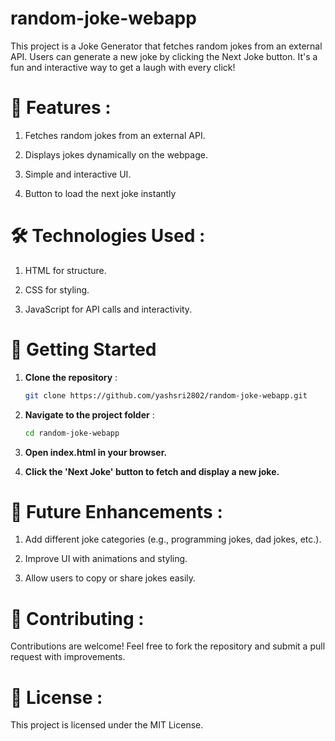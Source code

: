 # random-joke-webapp
 This project is a Joke Generator that fetches random jokes from an external API. Users can generate a new joke by clicking the Next Joke button. It's a fun and interactive way to get a laugh with every click!

# 🌟 Features :

1. Fetches random jokes from an external API.

2. Displays jokes dynamically on the webpage.

3. Simple and interactive UI.

4. Button to load the next joke instantly

# 🛠️ Technologies Used :

1. HTML for structure.

2. CSS for styling.

3. JavaScript for API calls and interactivity.

# 🚀 Getting Started 

1. **Clone the repository** :
   ```bash
   git clone https://github.com/yashsri2802/random-joke-webapp.git

2. **Navigate to the project folder** :
   ```bash
   cd random-joke-webapp

3. **Open index.html in your browser.**
   
4. **Click the 'Next Joke' button to fetch and display a new joke.**

# 🔮 Future Enhancements :

1. Add different joke categories (e.g., programming jokes, dad jokes, etc.).

2. Improve UI with animations and styling.

3. Allow users to copy or share jokes easily.

# 🤝 Contributing :

Contributions are welcome! Feel free to fork the repository and submit a pull request with improvements.

# 📌 License :

This project is licensed under the MIT License.
